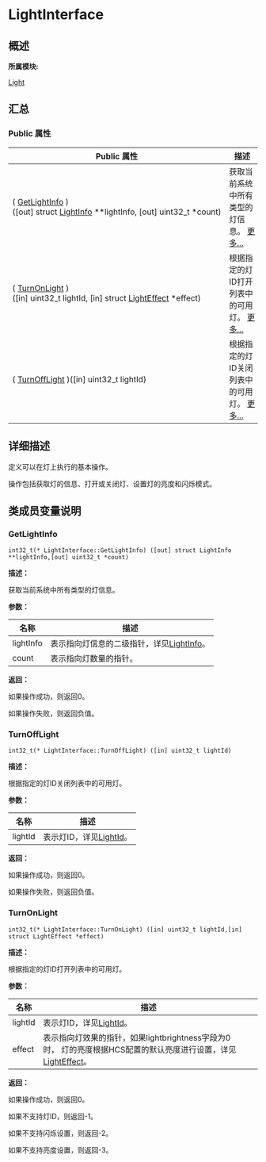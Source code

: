 # LightInterface


## **概述**

**所属模块:**

[Light](_light.md)


## **汇总**


### Public 属性

| Public&nbsp;属性 | 描述 |
| -------- | -------- |
| (&nbsp;[GetLightInfo](#getlightinfo)&nbsp;)([out]&nbsp;struct&nbsp;[LightInfo](_light_info.md)&nbsp;\*\*lightInfo,&nbsp;[out]&nbsp;uint32_t&nbsp;\*count) | 获取当前系统中所有类型的灯信息。&nbsp;[更多...](#getlightinfo) |
| (&nbsp;[TurnOnLight](#turnonlight)&nbsp;)([in]&nbsp;uint32_t&nbsp;lightId,&nbsp;[in]&nbsp;struct&nbsp;[LightEffect](_light_effect.md)&nbsp;\*effect) | 根据指定的灯ID打开列表中的可用灯。&nbsp;[更多...](#turnonlight) |
| (&nbsp;[TurnOffLight](#turnofflight)&nbsp;)([in]&nbsp;uint32_t&nbsp;lightId) | 根据指定的灯ID关闭列表中的可用灯。&nbsp;[更多...](#turnofflight) |


## **详细描述**

定义可以在灯上执行的基本操作。

操作包括获取灯的信息、打开或关闭灯、设置灯的亮度和闪烁模式。


## **类成员变量说明**


### GetLightInfo


```
int32_t(* LightInterface::GetLightInfo) ([out] struct LightInfo **lightInfo,[out] uint32_t *count)
```

**描述：**

获取当前系统中所有类型的灯信息。

**参数：**

| 名称 | 描述 |
| -------- | -------- |
| lightInfo | 表示指向灯信息的二级指针，详见[LightInfo](_light_info.md)。 |
| count | 表示指向灯数量的指针。 |

**返回：**

如果操作成功，则返回0。

如果操作失败，则返回负值。


### TurnOffLight


```
int32_t(* LightInterface::TurnOffLight) ([in] uint32_t lightId)
```

**描述：**

根据指定的灯ID关闭列表中的可用灯。

**参数：**

| 名称 | 描述 |
| -------- | -------- |
| lightId | 表示灯ID，详见[LightId](_light.md#lightid)。 |

**返回：**

如果操作成功，则返回0。

如果操作失败，则返回负值。


### TurnOnLight


```
int32_t(* LightInterface::TurnOnLight) ([in] uint32_t lightId,[in] struct LightEffect *effect)
```

**描述：**

根据指定的灯ID打开列表中的可用灯。

**参数：**

| 名称 | 描述 |
| -------- | -------- |
| lightId | 表示灯ID，详见[LightId](_light.md#lightid)。 |
| effect | 表示指向灯效果的指针，如果lightbrightness字段为0时，&nbsp;灯的亮度根据HCS配置的默认亮度进行设置，详见[LightEffect](_light_effect.md)。 |

**返回：**

如果操作成功，则返回0。

如果不支持灯ID，则返回-1。

如果不支持闪烁设置，则返回-2。

如果不支持亮度设置，则返回-3。


